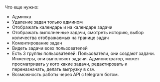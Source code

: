 Что еще нужно:
- Админка
- Удаление задач только админом
- Отображать календарь и на календаре задачи
- Отображать выполненные задачи, смотреть историю, выбор количества отображаемых на транице задач
- Коментирование задач
- Видеть задачи всех пользователей
- Есть 3 группы пользователей: Пользователи, они создают задачи. Инженеры, они выполняют задачи. Администратор, может просматривать у кого какие задачи, редактировать и переназначать, делать выгрузку в csv.
- Возможность работы через API c telegram ботом.
